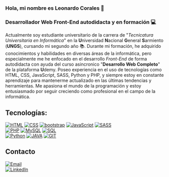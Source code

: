 ### Hola, mi nombre es Leonardo Corales 👋
### Desarrollador Web Front-End autodidacta y en formación 💻

Actualmente soy estudiante universitario de la carrera de "*Tecnicatura Universitaria en Informática*" en la **U**niversidad **N**acional **G**eneral **S**armiento (**UNGS**), cursando mi segundo año 📚. Durante mi formación, he adquirido conocimientos y habilidades en diversas áreas de la informática, pero especialmente me he enfocado en el desarrollo *Front-End* de forma autodidacta con ayuda del curso asincronico "**Desarrollo Web Completo**" de la plataforma **U**demy. Poseo experiencia en el uso de tecnologías como HTML, CSS, JavaScript, SASS, Python y PHP, y siempre estoy en constante aprendizaje para mantenerme actualizado en las últimas tendencias y herramientas. Me apasiona el mundo de la programación y estoy entusiasmado por seguir creciendo como profesional en el campo de la informática.

## Tecnologías:
[![HTML](https://img.shields.io/badge/HTML-e06b12?style=for-the-badge&logo=html5&logoColor=white&labelColor=101010)]()
[![CSS](https://img.shields.io/badge/CSS-1283e0?&style=for-the-badge&logo=css3&logoColor=white&labelColor=101010)]()
[![bootstrap](https://img.shields.io/badge/bootstrap-9217FE?&style=for-the-badge&logo=bootstrap&logoColor=white&labelColor=101010)]()
[![JavaScript](https://img.shields.io/badge/JavaScript-F7DF1E?style=for-the-badge&logo=javascript&logoColor=white&labelColor=101010)]()
[![SASS](https://img.shields.io/badge/SASS-F28E8E?style=for-the-badge&logo=SASS&logoColor=white&labelColor=101010)]()
</br>
[![PHP](https://img.shields.io/badge/php-1283e0?&style=for-the-badge&logo=php&logoColor=white&labelColor=101010)]()
[![MySQL](https://img.shields.io/badge/MySQL-4479A1?style=for-the-badge&logo=mysql&logoColor=white&labelColor=101010)]()
[![SQL](https://img.shields.io/badge/SQL-1283e0?&style=for-the-badge&logo=slq&logoColor=white&labelColor=101010)]()
</br>
[![Python](https://img.shields.io/badge/Python-yellow?style=for-the-badge&logo=python&logoColor=white&labelColor=101010)]()
[![JAVA](https://img.shields.io/badge/JAVA-1283e0?&style=for-the-badge&logo=java&logoColor=white&labelColor=101010)]()
[![GIT](https://img.shields.io/badge/GIT-red?&style=for-the-badge&logo=git&logoColor=white&labelColor=101010)]()

## Contacto
[![Email](https://img.shields.io/badge/leo24corales@gmail.com-email_personal-D14836?style=for-the-badge&logo=gmail&logoColor=white&labelColor=101010)](mailto:leo24corales@gmail.com)
</br>
[![LinkedIn](https://img.shields.io/badge/LinkedIn-Leonardo_Corales-0077B5?style=for-the-badge&logo=linkedin&logoColor=white&labelColor=101010)](https://www.linkedin.com/in/leonardo-ezequiel-corales-0557a4259/)
